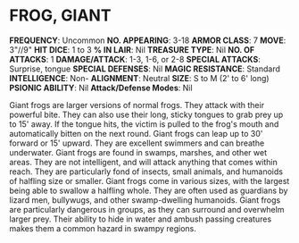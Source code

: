 # FROG, GIANT

**FREQUENCY**: Uncommon
**NO. APPEARING**: 3-18
**ARMOR CLASS**: 7
**MOVE**: 3"//9"
**HIT DICE**: 1 to 3
**% IN LAIR**: Nil
**TREASURE TYPE**: Nil
**NO. OF ATTACKS**: 1
**DAMAGE/ATTACK**: 1-3, 1-6, or 2-8
**SPECIAL ATTACKS**: Surprise, tongue
**SPECIAL DEFENSES**: Nil
**MAGIC RESISTANCE**: Standard
**INTELLIGENCE**: Non-
**ALIGNMENT**: Neutral
**SIZE**: S to M (2' to 6' long)
**PSIONIC ABILITY**: Nil
**Attack/Defense Modes**: Nil

Giant frogs are larger versions of normal frogs. They attack with their powerful bite. They can also use their long, sticky tongues to grab prey up to 15' away. If the tongue hits, the victim is pulled to the frog's mouth and automatically bitten on the next round. Giant frogs can leap up to 30' forward or 15' upward. They are excellent swimmers and can breathe underwater. Giant frogs are found in swamps, marshes, and other wet areas. They are not intelligent, and will attack anything that comes within reach. They are particularly fond of insects, small animals, and humanoids of halfling size or smaller. Giant frogs come in various sizes, with the largest being able to swallow a halfling whole. They are often used as guardians by lizard men, bullywugs, and other swamp-dwelling humanoids. Giant frogs are particularly dangerous in groups, as they can surround and overwhelm larger prey. Their ability to hide in water and ambush passing creatures makes them a common hazard in swampy regions.

